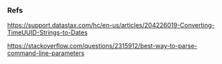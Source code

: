### Refs


https://support.datastax.com/hc/en-us/articles/204226019-Converting-TimeUUID-Strings-to-Dates

https://stackoverflow.com/questions/2315912/best-way-to-parse-command-line-parameters